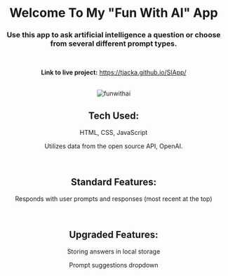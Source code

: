 <div align="center">

# Welcome To My "Fun With AI" App

### Use this app to ask artificial intelligence a question or choose from several different prompt types. 

<br>

**Link to live project:** https://tjacka.github.io/SIApp/

<br>

<img src="https://i.ibb.co/HXV9ckx/funwithai.jpg" alt="funwithai" border="0">

<br>

## Tech Used: 
  
HTML, CSS, JavaScript

Utilizes data from the open source API, OpenAI. 

<br> 

## Standard Features:

Responds with user prompts and responses (most recent at the top) 

<br>

## Upgraded Features:

Storing answers in local storage

Prompt suggestions dropdown

</div>
